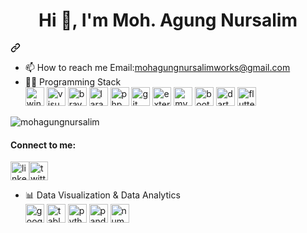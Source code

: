 <div class="markdown-heading" dir="auto"><h1 align="center" class="heading-element" dir="auto">Hi 👋, I'm Moh. Agung Nursalim</h1><a id="user-content-hi--im-akwan-maroso" class="anchor" aria-label="Permalink: Hi 👋, I'm Moh. Agung Nursalim" href="#hi--im-akwan-maroso"><svg class="octicon octicon-link" viewBox="0 0 16 16" version="1.1" width="16" height="16" aria-hidden="true"><path d="m7.775 3.275 1.25-1.25a3.5 3.5 0 1 1 4.95 4.95l-2.5 2.5a3.5 3.5 0 0 1-4.95 0 .751.751 0 0 1 .018-1.042.751.751 0 0 1 1.042-.018 1.998 1.998 0 0 0 2.83 0l2.5-2.5a2.002 2.002 0 0 0-2.83-2.83l-1.25 1.25a.751.751 0 0 1-1.042-.018.751.751 0 0 1-.018-1.042Zm-4.69 9.64a1.998 1.998 0 0 0 2.83 0l1.25-1.25a.751.751 0 0 1 1.042.018.751.751 0 0 1 .018 1.042l-1.25 1.25a3.5 3.5 0 1 1-4.95-4.95l2.5-2.5a3.5 3.5 0 0 1 4.95 0 .751.751 0 0 1-.018 1.042.751.751 0 0 1-1.042.018 1.998 1.998 0 0 0-2.83 0l-2.5 2.5a1.998 1.998 0 0 0 0 2.83Z"></path></svg></a></div>

- 📫 How to reach me Email:mohagungnursalimworks@gmail.com
- 👨‍💻 Programming Stack   
 <img src="https://camo.githubusercontent.com/19b31de9033843b195ae8278ee9c8ec1115e710000e8c49456e86df96396fb92/68747470733a2f2f63646e2e6a7364656c6976722e6e65742f67682f64657669636f6e732f64657669636f6e2f69636f6e732f77696e646f7773382f77696e646f7773382d6f726967696e616c2e737667" height="30" alt="windows8 logo" data-canonical-src="https://cdn.jsdelivr.net/gh/devicons/devicon/icons/windows8/windows8-original.svg" style="max-width: 100%;"> <img width="30" height="30" src="https://img.icons8.com/color/48/visual-studio-code-2019.png" alt="visual-studio-code-2019"/> <img width="30" height="30" src="https://img.icons8.com/color/30/brave-web-browser.png" alt="brave-web-browser"/> <img width="30" height="30" src="https://img.icons8.com/nolan/64/laravel.png" alt="laravel"/> <img src="https://camo.githubusercontent.com/688f61bcdee1f1ff99cff1a917828b9b2ddb8fc0b61b2c9971b5513ea8de4d0c/68747470733a2f2f63646e2e6a7364656c6976722e6e65742f67682f64657669636f6e732f64657669636f6e2f69636f6e732f7068702f7068702d6f726967696e616c2e737667" height="30" alt="php logo" data-canonical-src="https://cdn.jsdelivr.net/gh/devicons/devicon/icons/php/php-original.svg" style="max-width: 100%;"> <img src="https://camo.githubusercontent.com/38827655e1ae0e1518d635ad89e8aa46b7f977c795952245c36a2d58064f1803/68747470733a2f2f63646e2e6a7364656c6976722e6e65742f67682f64657669636f6e732f64657669636f6e2f69636f6e732f6769742f6769742d6f726967696e616c2e737667" height="30" alt="git logo" data-canonical-src="https://cdn.jsdelivr.net/gh/devicons/devicon/icons/git/git-original.svg" style="max-width: 100%;"> <img width="30" height="30" src="https://img.icons8.com/external-tal-revivo-shadow-tal-revivo/30/external-postgre-sql-a-free-and-open-source-relational-database-management-system-logo-shadow-tal-revivo.png" alt="external-postgre-sql-a-free-and-open-source-relational-database-management-system-logo-shadow-tal-revivo"/> <img src="https://camo.githubusercontent.com/5e956ea0943b5a05092e94d7376582051e61fe84af215ad6e35334a2d61b658a/68747470733a2f2f63646e2e6a7364656c6976722e6e65742f67682f64657669636f6e732f64657669636f6e2f69636f6e732f6d7973716c2f6d7973716c2d6f726967696e616c2e737667" height="30" alt="mysql logo" data-canonical-src="https://cdn.jsdelivr.net/gh/devicons/devicon/icons/mysql/mysql-original.svg" style="max-width: 100%;"> <img src="https://camo.githubusercontent.com/9ee806be83385d8b6a369a74cb1fc746644521a279ba959174ce5b9e75caf384/68747470733a2f2f63646e2e6a7364656c6976722e6e65742f67682f64657669636f6e732f64657669636f6e2f69636f6e732f626f6f7473747261702f626f6f7473747261702d6f726967696e616c2e737667" height="30" alt="bootstrap logo" data-canonical-src="https://cdn.jsdelivr.net/gh/devicons/devicon/icons/bootstrap/bootstrap-original.svg" style="max-width: 100%;"> <img width="30" height="30" src="https://img.icons8.com/color/48/dart.png" alt="dart"/> <img width="30" height="30" src="https://img.icons8.com/color/30/flutter.png" alt="flutter"/> 
<p><img align="center" src="https://github-readme-stats.vercel.app/api/top-langs?username=mohagungnursalim&show_icons=true&theme=gruvbox&locale=en&layout=compact" alt="mohagungnursalim" /></p>
<h4>Connect to me:</h4>
<p><a href="https://www.linkedin.com/in/mohagungnursalim/"><img width="30" height="30" src="https://img.icons8.com/fluency/48/linkedin.png" alt="linkedin"/></a><a href="https://twitter.com/MAgungnursalim"><img width="30" height="30" src="https://img.icons8.com/ios-filled/30/twitterx--v1.png" alt="twitterx--v1"/></a></p>

- 📊 Data Visualization & Data Analytics   
  <img width="30" height="30" src="https://img.icons8.com/color/48/google-looker.png" alt="google-looker"/> <img width="30" height="30" src="https://img.icons8.com/color/48/tableau-software.png" alt="tableau-software"/> <img src="https://camo.githubusercontent.com/5603e24b61199730db8d47721aeb6b7e6e0517ee6f43bb6762552a4d625607c9/68747470733a2f2f63646e2e6a7364656c6976722e6e65742f67682f64657669636f6e732f64657669636f6e2f69636f6e732f707974686f6e2f707974686f6e2d6f726967696e616c2e737667" height="30" alt="python logo" data-canonical-src="https://cdn.jsdelivr.net/gh/devicons/devicon/icons/python/python-original.svg" style="max-width: 100%;"> <img width="30" height="30" src="https://img.icons8.com/color/48/pandas.png" alt="pandas"/> <img width="30" height="30" src="https://img.icons8.com/color/30/numpy.png" alt="numpy"/>




<!---
mohagungnursalim/mohagungnursalim is a ✨ special ✨ repository because its `README.md` (this file) appears on your GitHub profile.
You can click the Preview link to take a look at your changes.
--->
